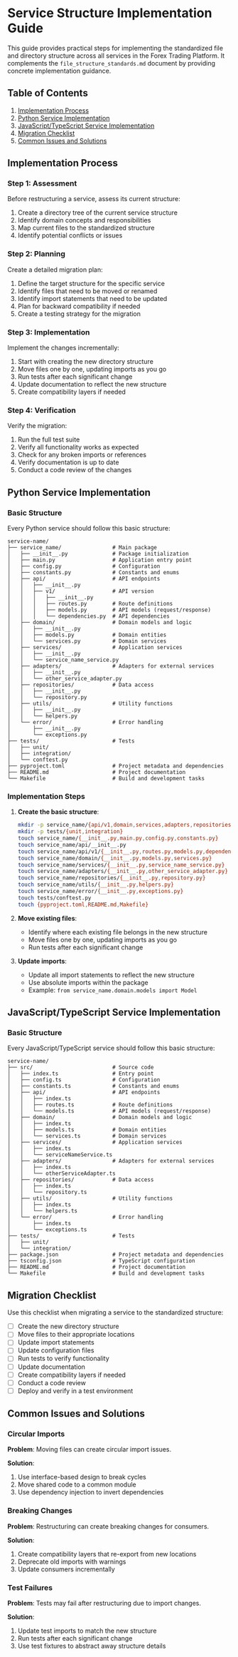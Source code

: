 # Service Structure Implementation Guide

This guide provides practical steps for implementing the standardized file and directory structure across all services in the Forex Trading Platform. It complements the `file_structure_standards.md` document by providing concrete implementation guidance.

## Table of Contents

1. [Implementation Process](#implementation-process)
2. [Python Service Implementation](#python-service-implementation)
3. [JavaScript/TypeScript Service Implementation](#javascripttypescript-service-implementation)
4. [Migration Checklist](#migration-checklist)
5. [Common Issues and Solutions](#common-issues-and-solutions)

## Implementation Process

### Step 1: Assessment

Before restructuring a service, assess its current structure:

1. Create a directory tree of the current service structure
2. Identify domain concepts and responsibilities
3. Map current files to the standardized structure
4. Identify potential conflicts or issues

### Step 2: Planning

Create a detailed migration plan:

1. Define the target structure for the specific service
2. Identify files that need to be moved or renamed
3. Identify import statements that need to be updated
4. Plan for backward compatibility if needed
5. Create a testing strategy for the migration

### Step 3: Implementation

Implement the changes incrementally:

1. Start with creating the new directory structure
2. Move files one by one, updating imports as you go
3. Run tests after each significant change
4. Update documentation to reflect the new structure
5. Create compatibility layers if needed

### Step 4: Verification

Verify the migration:

1. Run the full test suite
2. Verify all functionality works as expected
3. Check for any broken imports or references
4. Verify documentation is up to date
5. Conduct a code review of the changes

## Python Service Implementation

### Basic Structure

Every Python service should follow this basic structure:

```
service-name/
├── service_name/                # Main package
│   ├── __init__.py              # Package initialization
│   ├── main.py                  # Application entry point
│   ├── config.py                # Configuration
│   ├── constants.py             # Constants and enums
│   ├── api/                     # API endpoints
│   │   ├── __init__.py
│   │   ├── v1/                  # API version
│   │   │   ├── __init__.py
│   │   │   ├── routes.py        # Route definitions
│   │   │   ├── models.py        # API models (request/response)
│   │   │   └── dependencies.py  # API dependencies
│   ├── domain/                  # Domain models and logic
│   │   ├── __init__.py
│   │   ├── models.py            # Domain entities
│   │   └── services.py          # Domain services
│   ├── services/                # Application services
│   │   ├── __init__.py
│   │   └── service_name_service.py
│   ├── adapters/                # Adapters for external services
│   │   ├── __init__.py
│   │   └── other_service_adapter.py
│   ├── repositories/            # Data access
│   │   ├── __init__.py
│   │   └── repository.py
│   ├── utils/                   # Utility functions
│   │   ├── __init__.py
│   │   └── helpers.py
│   └── error/                   # Error handling
│       ├── __init__.py
│       └── exceptions.py
├── tests/                       # Tests
│   ├── unit/
│   ├── integration/
│   └── conftest.py
├── pyproject.toml               # Project metadata and dependencies
├── README.md                    # Project documentation
└── Makefile                     # Build and development tasks
```

### Implementation Steps

1. **Create the basic structure**:
   ```bash
   mkdir -p service_name/{api/v1,domain,services,adapters,repositories,utils,error}
   mkdir -p tests/{unit,integration}
   touch service_name/{__init__.py,main.py,config.py,constants.py}
   touch service_name/api/__init__.py
   touch service_name/api/v1/{__init__.py,routes.py,models.py,dependencies.py}
   touch service_name/domain/{__init__.py,models.py,services.py}
   touch service_name/services/{__init__.py,service_name_service.py}
   touch service_name/adapters/{__init__.py,other_service_adapter.py}
   touch service_name/repositories/{__init__.py,repository.py}
   touch service_name/utils/{__init__.py,helpers.py}
   touch service_name/error/{__init__.py,exceptions.py}
   touch tests/conftest.py
   touch {pyproject.toml,README.md,Makefile}
   ```

2. **Move existing files**:
   - Identify where each existing file belongs in the new structure
   - Move files one by one, updating imports as you go
   - Run tests after each significant change

3. **Update imports**:
   - Update all import statements to reflect the new structure
   - Use absolute imports within the package
   - Example: `from service_name.domain.models import Model`

## JavaScript/TypeScript Service Implementation

### Basic Structure

Every JavaScript/TypeScript service should follow this basic structure:

```
service-name/
├── src/                         # Source code
│   ├── index.ts                 # Entry point
│   ├── config.ts                # Configuration
│   ├── constants.ts             # Constants and enums
│   ├── api/                     # API endpoints
│   │   ├── index.ts
│   │   ├── routes.ts            # Route definitions
│   │   └── models.ts            # API models (request/response)
│   ├── domain/                  # Domain models and logic
│   │   ├── index.ts
│   │   ├── models.ts            # Domain entities
│   │   └── services.ts          # Domain services
│   ├── services/                # Application services
│   │   ├── index.ts
│   │   └── serviceNameService.ts
│   ├── adapters/                # Adapters for external services
│   │   ├── index.ts
│   │   └── otherServiceAdapter.ts
│   ├── repositories/            # Data access
│   │   ├── index.ts
│   │   └── repository.ts
│   ├── utils/                   # Utility functions
│   │   ├── index.ts
│   │   └── helpers.ts
│   └── error/                   # Error handling
│       ├── index.ts
│       └── exceptions.ts
├── tests/                       # Tests
│   ├── unit/
│   └── integration/
├── package.json                 # Project metadata and dependencies
├── tsconfig.json                # TypeScript configuration
├── README.md                    # Project documentation
└── Makefile                     # Build and development tasks
```

## Migration Checklist

Use this checklist when migrating a service to the standardized structure:

- [ ] Create the new directory structure
- [ ] Move files to their appropriate locations
- [ ] Update import statements
- [ ] Update configuration files
- [ ] Run tests to verify functionality
- [ ] Update documentation
- [ ] Create compatibility layers if needed
- [ ] Conduct a code review
- [ ] Deploy and verify in a test environment

## Common Issues and Solutions

### Circular Imports

**Problem**: Moving files can create circular import issues.

**Solution**:
1. Use interface-based design to break cycles
2. Move shared code to a common module
3. Use dependency injection to invert dependencies

### Breaking Changes

**Problem**: Restructuring can create breaking changes for consumers.

**Solution**:
1. Create compatibility layers that re-export from new locations
2. Deprecate old imports with warnings
3. Update consumers incrementally

### Test Failures

**Problem**: Tests may fail after restructuring due to import changes.

**Solution**:
1. Update test imports to match the new structure
2. Run tests after each significant change
3. Use test fixtures to abstract away structure details
